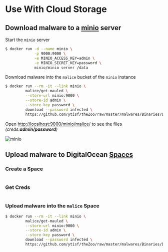 # Use With Cloud Storage

## Download malware to a [minio](https://minio.io/) server

Start the `minio` server

```bash
$ docker run -d --name minio \
             -p 9000:9000 \
             -e MINIO_ACCESS_KEY=admin \
             -e MINIO_SECRET_KEY=password \
             minio/minio server /data
```

Download malware into the `malice` bucket of the `minio` instance

```bash
$ docker run --rm -it --link minio \
         malice/get-mauled \
         --store-url minio:9000 \
         --store-id admin \
         --store-key password \
         download --password infected \
         https://github.com/ytisf/theZoo/raw/master/malwares/Binaries/Duqu2/Duqu2.zip
```

Open [http://localhost:9000/minio/malice/](http://localhost:9000/minio/malice/) to see the files _(creds:**admin/password**)_

![minio](https://raw.githubusercontent.com/malice-plugins/get-mauled/master/docs/minio.png)

## Upload malware to DigitalOcean [Spaces](https://www.digitalocean.com/docs/spaces/)

### Create a Space

![]()

### Get Creds

![]()

### Upload malware into the `malice` Space

```bash
$ docker run --rm -it --link minio \
         malice/get-mauled \
         --store-url minio:9000 \
         --store-id admin \
         --store-key password \
         download --password infected \
         https://github.com/ytisf/theZoo/raw/master/malwares/Binaries/Duqu2/Duqu2.zip
```
